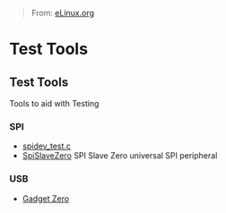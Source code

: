 > From: [eLinux.org](http://eLinux.org/Test_Tools "http://eLinux.org/Test_Tools")


# Test Tools



## Test Tools

Tools to aid with Testing

### SPI

-   [spidev\_test.c](http://www.kernel.org/doc/Documentation/spi/spidev_test.c)
-   [SpiSlaveZero](http://eLinux.org/SpiSlaveZero "SpiSlaveZero") SPI Slave Zero
    universal SPI peripheral

### USB

-   [Gadget Zero](http://www.linux-usb.org/usbtest/)


